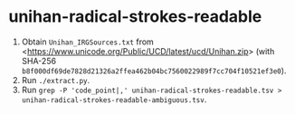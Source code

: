 # unihan-radical-strokes-readable

1. Obtain `Unihan_IRGSources.txt` from <<https://www.unicode.org/Public/UCD/latest/ucd/Unihan.zip>>
   (with SHA-256 `b8f000df69de7828d21326a2ffea462b04bc7560022989f7cc704f10521ef3e0`).
2. Run `./extract.py`.
3. Run `grep -P 'code_point|,' unihan-radical-strokes-readable.tsv > unihan-radical-strokes-readable-ambiguous.tsv`.

<!-- 㚇㸓䁀䍇䧹䯧䰛专丢乓习乡书乸亐产亲亵兰关兹养兽処凬凼刍初勗勲卄卟卧卿历厯厼叆叇变启唾啟営噕囊圣垂垒埊塁塟墨夻妆妛娄对尘尝尡尧尭尹屗屘巗巡幂开弃弯彪恋戏挛捶攰敌斈昼曱最朡朰来栾梦榃欢欽歶毕毗氹氽泵渠滋灵烾煛牢牵状猪玊玍琉甙画畑畓畨瘟癀直真着睡矗离秌穷竟章籴类罴翵耆舆艰茔荆荣荥荦荧莹萦萬蒸蔱虑虒虽視觕贁辞辮迸遷难雐靖靣靥韮頴顈飱餍饟駡鳬鴫鵤鷠黙黯龎龐龽鿂着靖𠁣𠁤𠂙𠃛𠄎𠎤𠔳𠔻𠔾𠕫𢆡𢘅𢾣𣁛𣦊𤏲𤒼𤓰𤛿𤮖𤱈𦑑𦻇𧢛𧰵𪁠𪇺𪎭𪪩𫠠𫡏𫣙𫣚𬂀𬺱𬼉𭅖𭅟𭠍𮮽𮯰𮯱𮯲𮯳𮰙𮶇𮶍𮶖灰𰌮𱍐𱑖𱜦𱵀𱶿 -->
